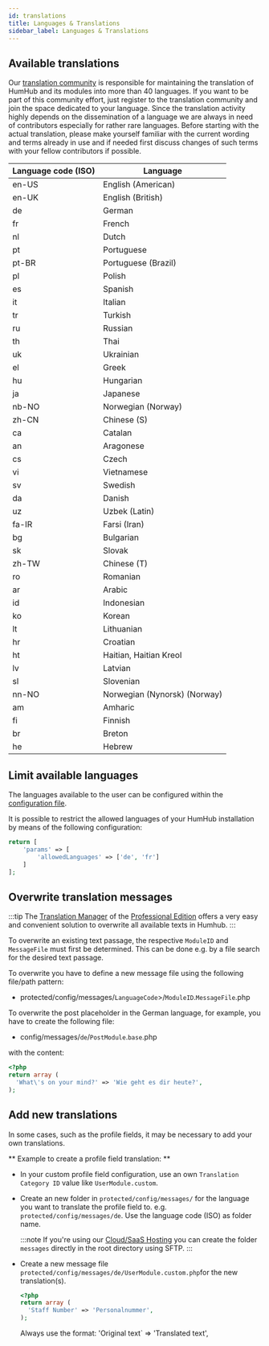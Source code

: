 ```yaml
---
id: translations
title: Languages & Translations
sidebar_label: Languages & Translations
---
```




Available translations
----------------------

Our [translation community](https://translate.humhub.org) is responsible for maintaining the translation of HumHub and its modules into more than 40 languages. If you want to be part of this community effort, just register to the translation community and join the space dedicated to your language. Since the translation activity highly depends on the dissemination of a language we are always in need of contributors especially for rather rare languages. Before starting with the actual translation, please make yourself familiar with the current wording and terms already in use and if needed first discuss changes of such terms with your fellow contributors if possible.

| Language code (ISO)    | Language                                                                  |
| ---------------------- | --------------------------------------------------------------------------|
| en-US                  | English (American)                                                        |
| en-UK                  | English (British)                                                         |
| de                     | German                                                                    |
| fr                     | French                                                                    |
| nl                     | Dutch                                                                     |
| pt                     | Portuguese                                                                |
| pt-BR                  | Portuguese (Brazil)                                                       |
| pl                     | Polish                                                                    |
| es                     | Spanish                                                                   |
| it                     | Italian                                                                   |
| tr                     | Turkish                                                                   |
| ru                     | Russian                                                                   |
| th                     | Thai                                                                      |
| uk                     | Ukrainian                                                                 |
| el                     | Greek                                                                     |
| hu                     | Hungarian                                                                 |
| ja                     | Japanese                                                                  |
| nb-NO                       | Norwegian (Norway)                                                   |
| zh-CN                       | 	Chinese (S)                                                        |
| ca                       | Catalan                                                                 |
| an                       | Aragonese                                                               |
| cs                       | Czech                                                                   |
| vi                       | Vietnamese                                                              |
| sv                       | Swedish                                                                 |
| da                       | Danish                                                                  |
| uz                       | Uzbek (Latin)                                                           |
| fa-IR                    | Farsi (Iran)                                                            |
| bg                       | Bulgarian                                                               |
| sk                       | Slovak                                                                  |
| zh-TW                       | Chinese (T)                                                          |
| ro                       | Romanian                                                                |
| ar                       | Arabic                                                                  |
| id                       | Indonesian                                                              |
| ko                      | Korean                                                                   |
| lt                       | Lithuanian                                                              |
| hr                       | Croatian                                                                |
| ht                       | Haitian, Haitian Kreol                                                  |
| lv                        | Latvian                                                                |
| sl                       | Slovenian                                                               |
| nn-NO                       | Norwegian (Nynorsk) (Norway)                                         |
| am                       | Amharic                                                                 |
| fi                       | Finnish                                                                 |
| br                       | Breton                                                                  |
| he                       | Hebrew                                                                  |




Limit available languages
-------------------------

The languages available to the user can be configured within the [configuration file](advanced-configuration.md). 

It is possible to restrict the allowed languages of your HumHub installation by means of the following configuration:

```php
return [
    'params' => [
        'allowedLanguages' => ['de', 'fr']
    ]
];
```

Overwrite translation messages
------------------------------

:::tip
The [Translation Manager](https://marketplace.humhub.com/module/translation-manager) of the [Professional Edition](../professional-edition/intro.md) offers a very easy and convenient solution to overwrite all available texts in Humhub.
:::


To overwrite an existing text passage, the respective `ModuleID` and `MessageFile`  must first be determined.
This can be done e.g. by a file search for the desired text passage.

To overwrite you have to define a new message file using the following file/path pattern:

- protected/config/messages/`LanguageCode`>/`ModuleID`.`MessageFile`.php

To overwrite the post placeholder in the German language, for example, you have to create the following file:

- config/messages/`de`/`PostModule`.`base`.php

with the content:

```php
<?php
return array (
  'What\'s on your mind?' => 'Wie geht es dir heute?',
);
```


Add new translations
--------------------

In some cases, such as the profile fields, it may be necessary to add your own translations.

** Example to create a profile field translation: **

- In your custom profile field configuration, use an own `Translation Category ID` value like `UserModule.custom`.

- Create an new folder in `protected/config/messages/` for the language you want to translate the profile field to. e.g. `protected/config/messages/de`. Use the language code (ISO) as folder name.

  :::note
  If you're using our [Cloud/SaaS Hosting](../professional-edition/saas.md) you can create the folder `messages` directly in the root directory using SFTP.
  :::

- Create a new message file `protected/config/messages/de/UserModule.custom.php`for the new translation(s).

  ```php
  <?php
  return array (
    'Staff Number' => 'Personalnummer',
  );
  ```
   
  Always use the format: 'Original text` => 'Translated text',   
   